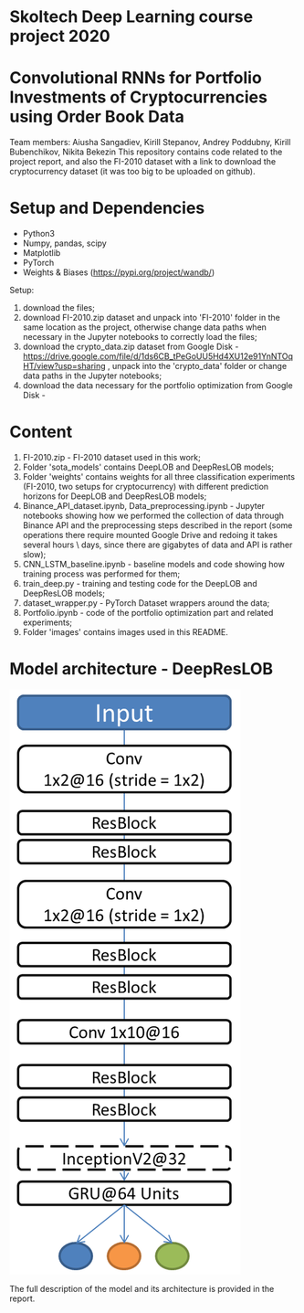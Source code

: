 # Skoltech Deep Learning course project 2020
# Convolutional RNNs for Portfolio Investments of Cryptocurrencies using Order Book Data

Team members: Aiusha Sangadiev, Kirill Stepanov, Andrey Poddubny, Kirill Bubenchikov, Nikita Bekezin
This repository contains code related to the project report, and also the FI-2010 dataset with a link to download the cryptocurrency dataset (it was too big to be uploaded on github).

# Setup and Dependencies

+ Python3
+ Numpy, pandas, scipy
+ Matplotlib
+ PyTorch
+ Weights & Biases (https://pypi.org/project/wandb/)

Setup:
1) download the files;
2) download FI-2010.zip dataset and unpack into 'FI-2010' folder in the same location as the project, otherwise change data paths when necessary in the Jupyter notebooks to correctly load the files;
3) download the crypto_data.zip dataset from Google Disk - https://drive.google.com/file/d/1ds6CB_tPeGoUU5Hd4XU12e91YnNTOqHT/view?usp=sharing , unpack into the 'crypto_data' folder or change data paths in the Jupyter notebooks;
4) download the data necessary for the portfolio optimization from Google Disk - 

# Content

1) FI-2010.zip - FI-2010 dataset used in this work;
2) Folder 'sota_models' contains DeepLOB and DeepResLOB models;
3) Folder 'weights' contains weights for all three classification experiments (FI-2010, two setups for cryptocurrency) with different prediction horizons for DeepLOB and DeepResLOB models;
4) Binance_API_dataset.ipynb, Data_preprocessing.ipynb - Jupyter notebooks showing how we performed the collection of data through Binance API and the preprocessing steps described in the report (some operations there require mounted Google Drive and redoing it takes several hours \ days, since there are gigabytes of data and API is rather slow);
5) CNN_LSTM_baseline.ipynb - baseline models and code showing how training process was performed for them;
6) train_deep.py - training and testing code for the DeepLOB and DeepResLOB models;
7) dataset_wrapper.py - PyTorch Dataset wrappers around the data;
8) Portfolio.ipynb - code of the portfolio optimization part and related experiments;
9) Folder 'images' contains images used in this README.

# Model architecture - DeepResLOB

![](/images/deep_res_lob.png)

The full description of the model and its architecture is provided in the report.
